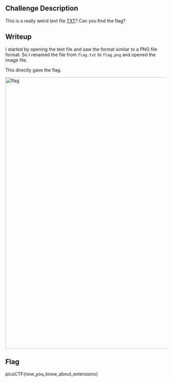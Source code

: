 ## Challenge Description
This is a really weird text file [TXT](flag.txt)? Can you find the flag?

## Writeup

I started by opening the text file and saw the format similar to a PNG file format. So I renamed the file from `flag.txt` to `flag.png` and opened the image file.

This directly gave the flag.

<img width="849" alt="flag" src="https://github.com/AKripper/COPS-CSOC/assets/167231621/abf110d8-0920-49c5-a8c9-efb9b7103322">

## Flag
picoCTF{now_you_know_about_extensions}
